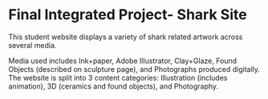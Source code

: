 # Final Integrated Project- Shark Site
This student website displays a variety of shark related artwork across several media.

Media used includes Ink+paper, Adobe Illustrator, Clay+Glaze, Found Objects (described on sculpture page), and Photographs produced digitally.
The website is split into 3 content categories: Illustration (includes animation), 3D (ceramics and found objects), and Photography.